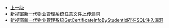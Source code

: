 * [上一级](docs/wy876_poc/)
* [新视窗新一代物业管理系统任意文件上传漏洞](docs/wy876_poc/%E6%96%B0%E8%A7%86%E7%AA%97%E6%96%B0%E4%B8%80%E4%BB%A3%E7%89%A9%E4%B8%9A%E7%AE%A1%E7%90%86%E7%B3%BB%E7%BB%9F/%E6%96%B0%E8%A7%86%E7%AA%97%E6%96%B0%E4%B8%80%E4%BB%A3%E7%89%A9%E4%B8%9A%E7%AE%A1%E7%90%86%E7%B3%BB%E7%BB%9F%E4%BB%BB%E6%84%8F%E6%96%87%E4%BB%B6%E4%B8%8A%E4%BC%A0%E6%BC%8F%E6%B4%9E.md)
* [新视窗新一代物业管理系统GetCertificateInfoByStudentId存在SQL注入漏洞](docs/wy876_poc/%E6%96%B0%E8%A7%86%E7%AA%97%E6%96%B0%E4%B8%80%E4%BB%A3%E7%89%A9%E4%B8%9A%E7%AE%A1%E7%90%86%E7%B3%BB%E7%BB%9F/%E6%96%B0%E8%A7%86%E7%AA%97%E6%96%B0%E4%B8%80%E4%BB%A3%E7%89%A9%E4%B8%9A%E7%AE%A1%E7%90%86%E7%B3%BB%E7%BB%9FGetCertificateInfoByStudentId%E5%AD%98%E5%9C%A8SQL%E6%B3%A8%E5%85%A5%E6%BC%8F%E6%B4%9E.md)
